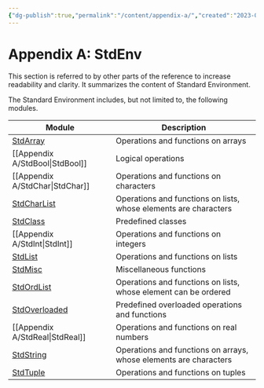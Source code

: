 ```yaml
---
{"dg-publish":true,"permalink":"/content/appendix-a/","created":"2023-06-20T18:37:36.387+02:00","updated":"2023-07-09T10:37:04.544+02:00"}
---
```



# Appendix A: StdEnv

This section is referred to by other parts of the reference to increase readability and clarity.
It summarizes the content of Standard Environment.

The Standard Environment includes, but not limited to, the following modules.

| Module                                                  | Description                                                       |
| ------------------------------------------------------- | ----------------------------------------------------------------- |
| [StdArray](Appendix%20A/stdarray.md)           | Operations and functions on arrays                                |
| [[Appendix A/StdBool\|StdBool]]                | Logical operations                                                |
| [[Appendix A/StdChar\|StdChar]]                | Operations and functions on characters                            |
| [StdCharList](Appendix%20A/stdcharlist.md)     | Operations and functions on lists, whose elements are characters  |
| [StdClass](Appendix%20A/stdclass.md)           | Predefined classes                                                |
| [[Appendix A/StdInt\|StdInt]]                  | Operations and functions on integers                              |
| [StdList](Appendix%20A/stdlist.md)             | Operations and functions on lists                                 |
| [StdMisc](Appendix%20A/StdMisc.md)             | Miscellaneous functions                                           |
| [StdOrdList](Appendix%20A/stdordlist.md)       | Operations and functions on lists, whose element can be ordered   |
| [StdOverloaded](Appendix%20A/stdoverloaded.md) | Predefined overloaded operations and functions                    |
| [[Appendix A/StdReal\|StdReal]]                | Operations and functions on real numbers                          |
| [StdString](Appendix%20A/stdstring.md)         | Operations and functions on arrays, whose elements are characters |
| [StdTuple](Appendix%20A/stdtuple.md)           | Operations and functions on tuples                                |
